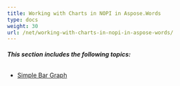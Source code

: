 ```yaml
---
title: Working with Charts in NOPI in Aspose.Words
type: docs
weight: 30
url: /net/working-with-charts-in-nopi-in-aspose-words/
---
```


###### **This section includes the following topics:** 
- [Simple Bar Graph](https://docs.aspose.com/words/net/simple-bar-graph/)
